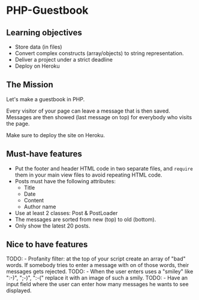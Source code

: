 # PHP-Guestbook

## Learning objectives

- Store data (in files)
- Convert complex constructs (array/objects) to string representation.
- Deliver a project under a strict deadline
- Deploy on Heroku

## The Mission
 
Let's make a guestbook in PHP.

Every visitor of your page can leave a message that is then saved.
Messages are then showed (last message on top) for everybody who visits the page.

Make sure to deploy the site on Heroku.

## Must-have features
- Put the footer and header HTML code in two separate files, and `require` them in your main view files to avoid repeating HTML code.
- Posts must have the following attributes:
  - Title
  - Date
  - Content
  - Author name
- Use at least 2 classes: Post & PostLoader
- The messages are sorted from new (top) to old (bottom).
- Only show the latest 20 posts.

## Nice to have features

TODO: - Profanity filter: at the top of your script create an array of "bad" words. If somebody tries to enter a message with on of those words, their messages gets rejected.
TODO: - When the user enters uses a "smiley" like ":-)", ";-)", ":-(" replace it with an image of such a smily.
TODO: - Have an input field where the user can enter how many messages he wants to see displayed.
